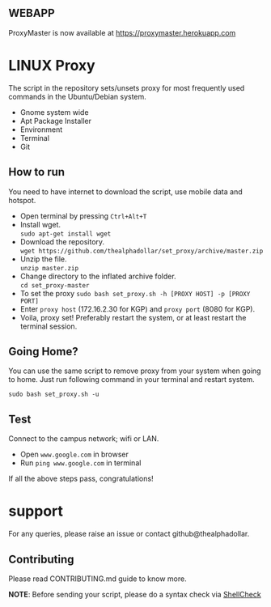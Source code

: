 ## WEBAPP

ProxyMaster is now available at https://proxymaster.herokuapp.com

# LINUX Proxy 

The script in the repository sets/unsets proxy for most frequently used commands in the
Ubuntu/Debian system.

- Gnome system wide</br>
- Apt Package Installer</br>
- Environment</br>
- Terminal</br>
- Git</br>

## How to run

You need to have internet to download the script, use mobile data and hotspot.

- Open terminal by pressing `Ctrl+Alt+T`
- Install wget. </br>
    `sudo apt-get install wget`
- Download the repository.</br>
    `wget https://github.com/thealphadollar/set_proxy/archive/master.zip`
- Unzip the file.</br>
    `unzip master.zip`
- Change directory to the inflated archive folder.</br>
    `cd set_proxy-master`
- To set the proxy </b>
    `sudo bash set_proxy.sh -h [PROXY HOST] -p [PROXY PORT]`
- Enter `proxy host` (172.16.2.30 for KGP) and `proxy port` (8080 for KGP).</br>
- Voila, proxy set! Preferably restart the system, or at least restart the terminal session.

## Going Home?

You can use the same script to remove proxy from your system when going to
home. Just run following command in your terminal and restart system.

`sudo bash set_proxy.sh -u`

## Test

Connect to the campus network; wifi or LAN.

- Open `www.google.com` in browser
- Run `ping www.google.com` in terminal

If all the above steps pass, congratulations!

# support

For any queries, please raise an issue or contact github@thealphadollar.

## Contributing

Please read CONTRIBUTING.md guide to know more.

**NOTE**: Before sending your script, please do a syntax check via [ShellCheck](https://www.shellcheck.net/)
